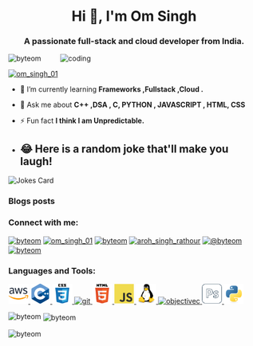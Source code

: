 <h1 align="center">Hi 👋, I'm Om Singh</h1>
<h3 align="center">A passionate full-stack and cloud developer from India.</h3>
 
<img align ="right" alt="coding" width="400" src="https://d6f6d0kpz0gyr.cloudfront.net/uploads/images-archive/Blog/Gifs/coding.gif">
<p align="left"> <img src="https://komarev.com/ghpvc/?username=byteom&label=Profile%20views&color=0e75b6&style=flat" alt="byteom" /> </p>

<p align="left"> <a href="https://twitter.com/ombyte" target="blank"><img src="https://img.shields.io/twitter/follow/ombyte?logo=twitter&style=for-the-badge" alt="om_singh_01" /></a> </p>

- 🌱 I’m currently learning **Frameworks ,Fullstack ,Cloud .**

- 💬 Ask me about **C++ ,DSA , C, PYTHON , JAVASCRIPT , HTML, CSS**

- ⚡ Fun fact **I think I am Unpredictable.**

- ## 😂 Here is a random joke that'll make you laugh!
![Jokes Card](https://readme-jokes.vercel.app/api)

### Blogs posts
<!-- BLOG-POST-LIST:START -->
<!-- BLOG-POST-LIST:END -->

<h3 align="left">Connect with me:</h3>
<p align="left">
<a href="https://dev.to/byteom" target="blank"><img align="center" src="https://raw.githubusercontent.com/rahuldkjain/github-profile-readme-generator/master/src/images/icons/Social/devto.svg" alt="byteom" height="30" width="40" /></a>
<a href="https://twitter.com/om_singh_01" target="blank"><img align="center" src="https://raw.githubusercontent.com/rahuldkjain/github-profile-readme-generator/master/src/images/icons/Social/twitter.svg" alt="om_singh_01" height="30" width="40" /></a>
<a href="https://linkedin.com/in/byteom" target="blank"><img align="center" src="https://raw.githubusercontent.com/rahuldkjain/github-profile-readme-generator/master/src/images/icons/Social/linked-in-alt.svg" alt="byteom" height="30" width="40" /></a>
<a href="https://instagram.com/aroh_singh_rathour" target="blank"><img align="center" src="https://raw.githubusercontent.com/rahuldkjain/github-profile-readme-generator/master/src/images/icons/Social/instagram.svg" alt="aroh_singh_rathour" height="30" width="40" /></a>
<a href="https://medium.com/@byteom" target="blank"><img align="center" src="https://raw.githubusercontent.com/rahuldkjain/github-profile-readme-generator/master/src/images/icons/Social/medium.svg" alt="@byteom" height="30" width="40" /></a>
<a href="https://auth.geeksforgeeks.org/user/byteom" target="blank"><img align="center" src="https://raw.githubusercontent.com/rahuldkjain/github-profile-readme-generator/master/src/images/icons/Social/geeks-for-geeks.svg" alt="byteom" height="30" width="40" /></a>
</p>

<h3 align="left">Languages and Tools:</h3>
<p align="left"> <a href="https://aws.amazon.com" target="_blank" rel="noreferrer"> <img src="https://raw.githubusercontent.com/devicons/devicon/master/icons/amazonwebservices/amazonwebservices-original-wordmark.svg" alt="aws" width="40" height="40"/> </a> <a href="https://www.w3schools.com/cpp/" target="_blank" rel="noreferrer"> <img src="https://raw.githubusercontent.com/devicons/devicon/master/icons/cplusplus/cplusplus-original.svg" alt="cplusplus" width="40" height="40"/> </a> <a href="https://www.w3schools.com/css/" target="_blank" rel="noreferrer"> <img src="https://raw.githubusercontent.com/devicons/devicon/master/icons/css3/css3-original-wordmark.svg" alt="css3" width="40" height="40"/> </a> <a href="https://git-scm.com/" target="_blank" rel="noreferrer"> <img src="https://www.vectorlogo.zone/logos/git-scm/git-scm-icon.svg" alt="git" width="40" height="40"/> </a> <a href="https://www.w3.org/html/" target="_blank" rel="noreferrer"> <img src="https://raw.githubusercontent.com/devicons/devicon/master/icons/html5/html5-original-wordmark.svg" alt="html5" width="40" height="40"/> </a> <a href="https://developer.mozilla.org/en-US/docs/Web/JavaScript" target="_blank" rel="noreferrer"> <img src="https://raw.githubusercontent.com/devicons/devicon/master/icons/javascript/javascript-original.svg" alt="javascript" width="40" height="40"/> </a> <a href="https://www.linux.org/" target="_blank" rel="noreferrer"> <img src="https://raw.githubusercontent.com/devicons/devicon/master/icons/linux/linux-original.svg" alt="linux" width="40" height="40"/> </a> <a href="https://developer.apple.com/library/archive/documentation/Cocoa/Conceptual/ProgrammingWithObjectiveC/Introduction/Introduction.html" target="_blank" rel="noreferrer"> <img src="https://www.vectorlogo.zone/logos/apple_objectivec/apple_objectivec-icon.svg" alt="objectivec" width="40" height="40"/> </a> <a href="https://www.photoshop.com/en" target="_blank" rel="noreferrer"> <img src="https://raw.githubusercontent.com/devicons/devicon/master/icons/photoshop/photoshop-line.svg" alt="photoshop" width="40" height="40"/> </a> <a href="https://www.python.org" target="_blank" rel="noreferrer"> <img src="https://raw.githubusercontent.com/devicons/devicon/master/icons/python/python-original.svg" alt="python" width="40" height="40"/> </a> </p>

<p><img align="left" src="https://github-readme-stats.vercel.app/api/top-langs?username=byteom&show_icons=true&locale=en&layout=compact" alt="byteom" /></p>

<p>&nbsp;<img align="center" src="https://github-readme-stats.vercel.app/api?username=byteom&show_icons=true&locale=en" alt="byteom" /></p>

<p><img align="center" src="https://github-readme-streak-stats.herokuapp.com/?user=byteom&" alt="byteom" /></p>

 

